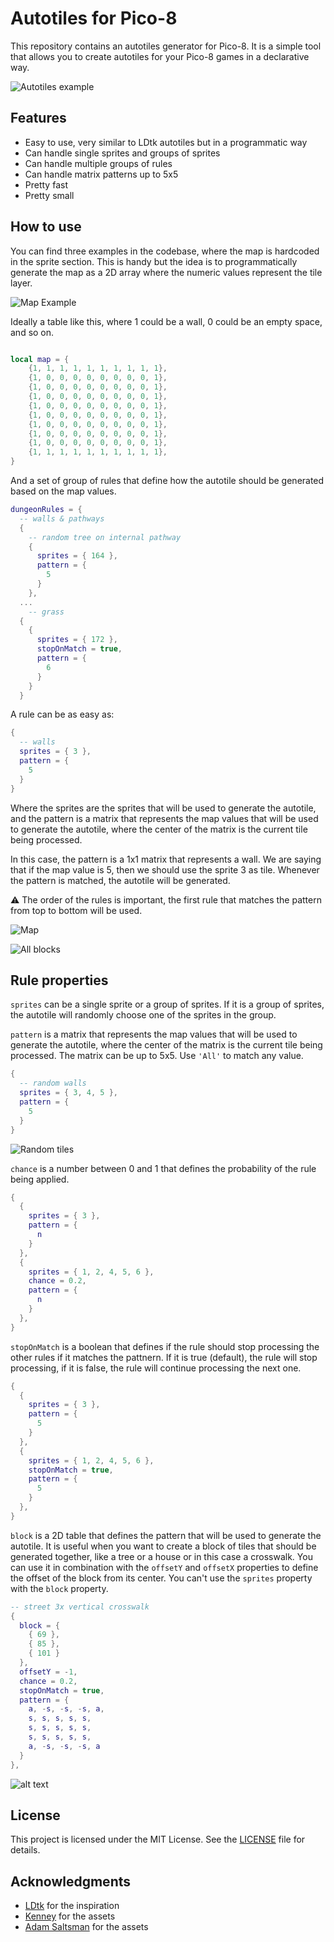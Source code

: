 # Autotiles for Pico-8

This repository contains an autotiles generator for Pico-8. It is a simple tool that allows you to create autotiles for your Pico-8 games in a declarative way.

![Autotiles example](assets/example.gif)

## Features

- Easy to use, very similar to LDtk autotiles but in a programmatic way
- Can handle single sprites and groups of sprites
- Can handle multiple groups of rules
- Can handle matrix patterns up to 5x5
- Pretty fast
- Pretty small

## How to use

You can find three examples in the codebase, where the map is hardcoded in the sprite section. This is handy but the idea is to programmatically generate the map as a 2D array where the numeric values represent the tile layer. 


![Map Example](assets/map_example.png)

Ideally a table like this, where 1 could be a wall, 0 could be an empty space, and so on.

```lua

local map = {
    {1, 1, 1, 1, 1, 1, 1, 1, 1, 1},
    {1, 0, 0, 0, 0, 0, 0, 0, 0, 1},
    {1, 0, 0, 0, 0, 0, 0, 0, 0, 1},
    {1, 0, 0, 0, 0, 0, 0, 0, 0, 1},
    {1, 0, 0, 0, 0, 0, 0, 0, 0, 1},
    {1, 0, 0, 0, 0, 0, 0, 0, 0, 1},
    {1, 0, 0, 0, 0, 0, 0, 0, 0, 1},
    {1, 0, 0, 0, 0, 0, 0, 0, 0, 1},
    {1, 0, 0, 0, 0, 0, 0, 0, 0, 1},
    {1, 1, 1, 1, 1, 1, 1, 1, 1, 1},
}

```

And a set of group of rules that define how the autotile should be generated based on the map values.

```lua
dungeonRules = {
  -- walls & pathways
  {
    -- random tree on internal pathway
    {
      sprites = { 164 },
      pattern = {
        5
      }
    },
  ...
    -- grass
  {
    {
      sprites = { 172 },
      stopOnMatch = true,
      pattern = {
        6
      }
    }
  }

```

A rule can be as easy as:

```lua
{
  -- walls
  sprites = { 3 },
  pattern = {
    5
  }
}
```

Where the sprites are the sprites that will be used to generate the autotile, and the pattern is a matrix that represents the map values that will be used to generate the autotile, where the center of the matrix is the current tile being processed.

In this case, the pattern is a 1x1 matrix that represents a wall. We are saying that if the map value is 5, then we should use the sprite 3 as tile. Whenever the pattern is matched, the autotile will be generated.

⚠️ The order of the rules is important, the first rule that matches the pattern from top to bottom will be used.

![Map](assets/flat_map.png)

![All blocks](assets/all_blocks.png)

## Rule properties

`sprites` can be a single sprite or a group of sprites. If it is a group of sprites, the autotile will randomly choose one of the sprites in the group.

`pattern` is a matrix that represents the map values that will be used to generate the autotile, where the center of the matrix is the current tile being processed. The matrix can be up to 5x5. Use `'All'` to match any value.

```lua
{
  -- random walls
  sprites = { 3, 4, 5 },
  pattern = {
    5
  }
}
```

![Random tiles](assets/random.png)

`chance` is a number between 0 and 1 that defines the probability of the rule being applied.

```lua
{
  {
    sprites = { 3 },
    pattern = {
      n
    }
  },
  {
    sprites = { 1, 2, 4, 5, 6 },
    chance = 0.2,
    pattern = {
      n
    }
  },
}
```

`stopOnMatch` is a boolean that defines if the rule should stop processing the other rules if it matches the pattnern. If it is true (default), the rule will stop processing, if it is false, the rule will continue processing the next one.

```lua
{
  {
    sprites = { 3 },
    pattern = {
      5
    }
  },
  {
    sprites = { 1, 2, 4, 5, 6 },
    stopOnMatch = true,
    pattern = {
      5
    }
  },
}
```

`block` is a 2D table that defines the pattern that will be used to generate the autotile. It is useful when you want to create a block of tiles that should be generated together, like a tree or a house or in this case a crosswalk. You can use it in combination with the `offsetY` and `offsetX` properties to define the offset of the block from its center. You can't use the `sprites` property with the `block` property.

```lua
-- street 3x vertical crosswalk
{
  block = {
    { 69 },
    { 85 },
    { 101 }
  },
  offsetY = -1,
  chance = 0.2,
  stopOnMatch = true,
  pattern = {
    a, -s, -s, -s, a,
    s, s, s, s, s,
    s, s, s, s, s,
    s, s, s, s, s,
    a, -s, -s, -s, a
  }
},
```

![alt text](assets/crosswalk.png)

## License

This project is licensed under the MIT License. See the [LICENSE](LICENSE) file for details.

## Acknowledgments

- [LDtk](https://ldtk.io/) for the inspiration
- [Kenney](https://kenney.nl/assets/micro-roguelike) for the assets
- [Adam Saltsman](https://adamatomic.itch.io/cavernas) for the assets


